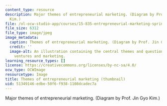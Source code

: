 ```yaml
---
content_type: resource
description: Major themes of entrepreneurial marketing. (Diagram by Prof. Jin Gyo
  Kim.)
file: /ol-ocw-studio-app/courses/15-835-entrepreneurial-marketing-spring-2002/51349146edbe50f6f9381108dcadec7a_15-835s02-th.jpg
file_size: 6312
file_type: image/jpeg
image_metadata:
  caption: Themes of entrepreneurial marketing. (Diagram by Prof. Jin Gyo Kim.)
  credit: ''
  image-alt: An illustration containing the central themes and questions of entrepreneurial
    ventures and marketing.
learning_resource_types: []
license: https://creativecommons.org/licenses/by-nc-sa/4.0/
ocw_type: OCWImage
resourcetype: Image
title: Themes of entrepreneurial marketing (thumbnail)
uid: 51349146-edbe-50f6-f938-1108dcadec7a
---
```

Major themes of entrepreneurial marketing. (Diagram by Prof. Jin Gyo Kim.)
